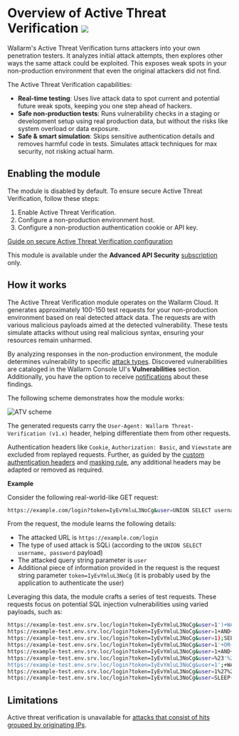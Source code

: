 [al-brute-force-attack]:      ../../attacks-vulns-list.md#bruteforce-attack
[al-forced-browsing]:         ../../attacks-vulns-list.md#forced-browsing

# Overview of Active Threat Verification <a href="../../../about-wallarm/subscription-plans/#subscription-plans"><img src="../../../images/api-security-tag.svg" style="border: none;"></a>

Wallarm's Active Threat Verification turns attackers into your own penetration testers. It analyzes initial attack attempts, then explores other ways the same attack could be exploited. This exposes weak spots in your non-production environment that even the original attackers did not find.

The Active Threat Verification capabilities:

* **Real-time testing**: Uses live attack data to spot current and potential future weak spots, keeping you one step ahead of hackers.
* **Safe non-production tests**: Runs vulnerability checks in a staging or development setup using real production data, but without the risks like system overload or data exposure.
* **Safe & smart simulation**: Skips sensitive authentication details and removes harmful code in tests. Simulates attack techniques for max security, not risking actual harm.

## Enabling the module

The module is disabled by default. To ensure secure Active Threat Verification, follow these steps:

1. Enable Active Threat Verification.
1. Configure a non-production environment host.
1. Configure a non-production authentication cookie or API key.

[Guide on secure Active Threat Verification configuration](best-practices.md)

This module is available under the **Advanced API Security** [subscription](../../about-wallarm/subscription-plans.md#subscription-plans) only. 

## How it works

The Active Threat Verification module operates on the Wallarm Cloud. It generates approximately 100-150 test requests for your non-production environment based on real detected attack data. The requests are with various malicious payloads aimed at the detected vulnerability. These tests simulate attacks without using real malicious syntax, ensuring your resources remain unharmed.

By analyzing responses in the non-production environment, the module determines vulnerability to specific [attack types](../../attacks-vulns-list.md). Discovered vulnerabilities are cataloged in the Wallarm Console UI's **Vulnerabilities** section. Additionally, you have the option to receive [notifications](../../user-guides/settings/integrations/integrations-intro.md) about these findings.

The following scheme demonstrates how the module works:

![ATV scheme](../../images/vulnerability-detection/active-threat-verification-scheme.png)

The generated requests carry the `User-Agent: Wallarm Threat-Verification (v1.x)` header, helping differentiate them from other requests.

Authentication headers like `Cookie`, `Authorization: Basic`, and `Viewstate` are excluded from replayed requests. Further, as guided by the [custom authentication headers](enable-disable-active-threat-verification.md#3-configure-a-non-production-authentication-cookie-or-api-key) and [masking rule](enable-disable-active-threat-verification.md#masking-sensitive-data), any additional headers may be adapted or removed as required.

**Example**

Consider the following real-world-like GET request:

```bash
https://example.com/login?token=IyEvYmluL3NoCg&user=UNION SELECT username, password
```

From the request, the module learns the following details:

* The attacked URL is `https://example.com/login`
* The type of used attack is SQLi (according to the `UNION SELECT username, password` payload)
* The attacked query string parameter is `user`
* Additional piece of information provided in the request is the request string parameter `token=IyEvYmluL3NoCg` (it is probably used by the application to authenticate the user)

Leveraging this data, the module crafts a series of test requests. These requests focus on potential SQL injection vulnerabilities using varied payloads, such as:

```bash
https://example-test.env.srv.loc/login?token=IyEvYmluL3NoCg&user=1')+WAITFOR+DELAY+'0 indexpt'+AND+('wlrm'='wlrm
https://example-test.env.srv.loc/login?token=IyEvYmluL3NoCg&user=1+AND+SLEEP(10)--+wlrm
https://example-test.env.srv.loc/login?token=IyEvYmluL3NoCg&user=1);SELECT+PG_SLEEP(10)--
https://example-test.env.srv.loc/login?token=IyEvYmluL3NoCg&user=1'+OR+SLEEP(10)+AND+'wlrm'='wlrm
https://example-test.env.srv.loc/login?token=IyEvYmluL3NoCg&user=1+AND+1=(SELECT+1+FROM+PG_SLEEP(10))
https://example-test.env.srv.loc/login?token=IyEvYmluL3NoCg&user=%23'%23\x22%0a-sleep(10)%23
https://example-test.env.srv.loc/login?token=IyEvYmluL3NoCg&user=1';+WAITFOR+DELAY+'0code:10'--
https://example-test.env.srv.loc/login?token=IyEvYmluL3NoCg&user=1%27%29+OR+SLEEP%280%29+AND+%28%27wlrm%27%3D%27wlrm
https://example-test.env.srv.loc/login?token=IyEvYmluL3NoCg&user=SLEEP(10)/*'XOR(SLEEP(10))OR'|\x22XOR(SLEEP(10))OR\x22*/
```

## Limitations

Active threat verification is unavailable for [attacks that consist of hits grouped by originating IPs](../../user-guides/triggers/trigger-examples.md#group-hits-originating-from-the-same-ip-into-one-attack).
